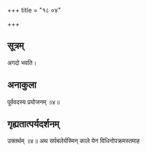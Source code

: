 +++
title = "१८ ०४"

+++
## सूत्रम्
अगदो भवति।
## अनाकुला
पूर्ववदस्य प्रयोजनम् ॥४॥

## गृह्यतात्पर्यदर्शनम्
उक्तर्थम् ॥४॥
अथ सर्पबलेर्यस्मिन् काले येन विधिनोपक्रमस्तमाह
